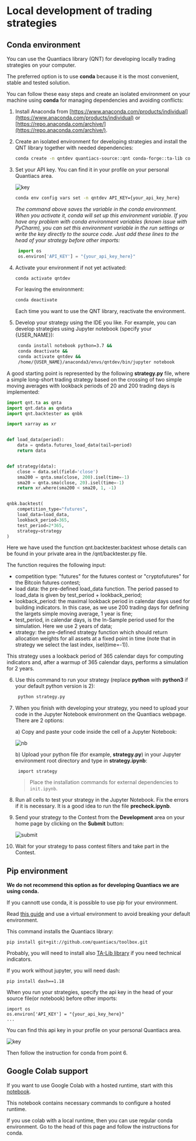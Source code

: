 # Local development of trading strategies

## Conda environment
You can use the Quantiacs library (QNT) for developing locally trading strategies on your computer.

The preferred option is to use **conda** because it is the most convenient, stable and tested solution.

You can follow these easy steps and create an isolated environment on your machine using **conda** for managing
dependencies and avoiding conflicts:

1. Install Anaconda from [https://www.anaconda.com/products/individual](https://www.anaconda.com/products/individual)
   or [https://repo.anaconda.com/archive/](https://repo.anaconda.com/archive/).
2. Create an isolated environment for developing strategies and install the QNT library together with needed
   dependencies:
    ```bash
    conda create -n qntdev quantiacs-source::qnt conda-forge::ta-lib conda-forge::dash==1.18 python==3.7
    ```
3. Set your API key. You can find it in your profile on your personal Quantiacs area.

   ![key](./pictures/key.png)

    ```bash
    conda env config vars set -n qntdev API_KEY={your_api_key_here}
    ```
    *The command above saves the variable in the conda environment. When you activate it, conda will set up this environment variable. If you have any problem with conda environment variables (known issue with PyCharm), you can set this environment variable in the run settings or write the key directly to the source code. Just add these lines to the head of your strategy before other imports:*
   ```python
    import os
    os.environ['API_KEY'] = "{your_api_key_here}"
    ```

4. Activate your environment if not yet activated:
   ```bash
   conda activate qntdev
   ```
   For leaving the environment:
   ```bash
   conda deactivate
   ```
   Each time you want to use the QNT library, reactivate the environment.


5. Develop your strategy using the IDE you like. For example, you can develop strategies using Jupyter notebook (specify your {USER_NAME}):
     ```bash
      conda install notebook python=3.7 &&
      conda deactivate && 
      conda activate qntdev && 
      /home/{USER_NAME}/anaconda3/envs/qntdev/bin/jupyter notebook
      ```

A good starting point is represented by the following **strategy.py** file, where a simple long-short trading strategy
based on the crossing of two simple moving averages with lookback periods of 20 and 200 trading days is implemented:

   ```python
   import qnt.ta as qnta
   import qnt.data as qndata
   import qnt.backtester as qnbk
   
   import xarray as xr
   
   
   def load_data(period):
       data = qndata.futures_load_data(tail=period)
       return data
   
   
   def strategy(data):
       close = data.sel(field='close')
       sma200 = qnta.sma(close, 200).isel(time=-1)
       sma20 = qnta.sma(close, 20).isel(time=-1)
       return xr.where(sma200 < sma20, 1, -1)
   
   
   qnbk.backtest(
       competition_type="futures",
       load_data=load_data,
       lookback_period=365,
       test_period=2*365,
       strategy=strategy
   )
   ```

Here we have used the function qnt.backtester.backtest whose details can be found in your private area in the
/qnt/backtester.py file.

The function requires the following input:

* competition type: "futures" for the futures contest or "cryptofutures" for the Bitcoin futures contest;
* load data: the pre-defined load_data function. The period passed to load_data is given by test_period +
  lookback_period;
* lookback_period: the maximal lookback period in calendar days used for building indicators. In this case, as we use
  200 trading days for defining the largets simple moving average, 1 year is fine;
* test_period, in calendar days, is the In-Sample period used for the simulation. Here we use 2 years of data;
* strategy: the pre-defined strategy function which should return allocation weights for all assets at a fixed point in
  time (note that in strategy we select the last index, isel(time=-1)).

This strategy uses a lookback period of 365 calendar days for computing indicators and, after a warmup of 365 calendar
days, performs a simulation for 2 years.

6. Use this command to run your strategy (replace **python** with **python3** if your default python version is 2):
   ```bash
    python strategy.py
   ```

7. When you finish with developing your strategy, you need to upload your code in the Jupyter Notebook environment on the
   Quantiacs webpage. There are 2 options:

   a) Copy and paste your code inside the cell of a Jupyter Notebook:

   ![nb](./pictures/notebook.png)

   b) Upload your python file (for example, **strategy.py**) in your Jupyter environment root directory and type in 
   **strategy.ipynb**:

        import strategy
        
   > Place the installation commands for external dependencies to `init.ipynb`. 

8. Run all cells to test your strategy in the Jupyter Notebook. Fix the errors if it is necessary. It is a good idea to
   run the file **precheck.ipynb**.

9. Send your strategy to the Contest from the **Development** area on your home page by clicking on the **Submit**
   button:

   ![submit](./pictures/submit.png)


10. Wait for your strategy to pass contest filters and take part in the Contest.

## Pip environment

**We do not recommend this option as for developing Quantiacs we are using conda.**

If you cannott use conda, it is possible to use pip for your environment.

Read [this guide](https://packaging.python.org/guides/installing-using-pip-and-virtual-environments/)
and use a virtual environment to avoid breaking your default environment.

This command installs the Quantiacs library:
```
pip install git+git://github.com/quantiacs/toolbox.git
```

Probably, you will need to install also [TA-Lib library](https://mrjbq7.github.io/ta-lib/install.html) if you need technical indicators.

If you work without jupyter, you will need dash:
```
pip install dash==1.18
```

When you run your strategies, specify the api key in the head of your source file(or notebook) before other imports:
```
import os
os.environ['API_KEY'] = "{your_api_key_here}"
...
```

You can find this api key in your profile on your personal Quantiacs area.

![key](./pictures/key.png)

Then follow the instruction for conda from point 6.

## Google Colab support

If you want to use Google Colab with a hosted runtime, start with this [notebook](../_static/colab.ipynb).

This notebook contains necessary commands to configure a hosted runtime.

If you use colab with a local runtime, then you can use regular conda environment. Go to the head of this page and follow the instructions for conda.
